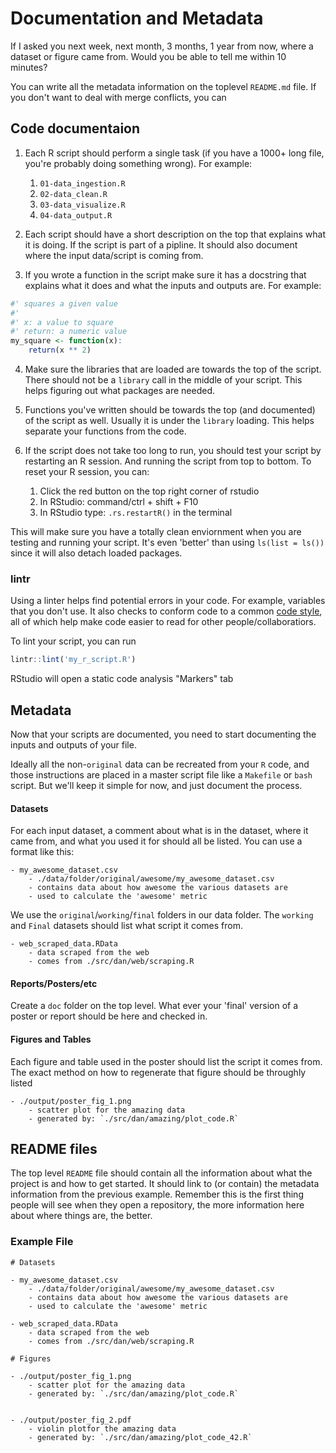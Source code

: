 

# Documentation and Metadata

If I asked you next week, next month, 3 months, 1 year from now, where a dataset or figure came from.
Would you be able to tell me within 10 minutes?

You can write all the metadata information on the toplevel `README.md` file.
If you don't want to deal with merge conflicts, you can 

## Code documentaion

1. Each R script should perform a single task
(if you have a 1000+ long file, you're probably doing something wrong).
For example:

    1. `01-data_ingestion.R`
    2. `02-data_clean.R`
    3. `03-data_visualize.R`
    4. `04-data_output.R`

2. Each script should have a short description on the top that explains what it is doing.
If the script is part of a pipline. It should also document where the input data/script is coming from.

3. If you wrote a function in the script make sure it has a docstring
that explains what it does and what the inputs and outputs are.  For example:

```r
#' squares a given value
#'
#' x: a value to square
#' return: a numeric value
my_square <- function(x):
    return(x ** 2)
```

4. Make sure the libraries that are loaded are towards the top of the script.
There should not be a `library` call in the middle of your script.
This helps figuring out what packages are needed.

5. Functions you've written should be towards the top (and documented) of the script as well.
Usually it is under the `library` loading.
This helps separate your functions from the code.

6. If the script does not take too long to run, you should test your script by restarting an R session.
And running the script from top to bottom.
To reset your R session, you can:

    1. Click the red button on the top right corner of rstudio
    2. In RStudio: command/ctrl + shift + F10
    3. In RStudio type: `.rs.restartR()` in the terminal

This will make sure you have a totally clean enviornment when you are testing and running your script.
It's even 'better' than using `ls(list = ls())` since it will also detach loaded packages.

### lintr

Using a linter helps find potential errors in your code. For example, variables that you don't use.
It also checks to conform code to a common [code style](http://adv-r.had.co.nz/Style.html),
all of which help make code easier to read for other people/collaboratiors.

To lint your script, you can run

```r
lintr::lint('my_r_script.R')
```

RStudio will open a static code analysis "Markers" tab

## Metadata

Now that your scripts are documented, you need to start documenting the inputs and outputs of your file.

Ideally all the non-`original` data can be recreated from your `R` code,
and those instructions are placed in a master script file like a `Makefile` or `bash` script.
But we'll keep it simple for now, and just document the process.

#### Datasets

For each input dataset, a comment about what is in the dataset, where it came from,
and what you used it for should all be listed.
You can use a format like this:

```
- my_awesome_dataset.csv
    - ./data/folder/original/awesome/my_awesome_dataset.csv
    - contains data about how awesome the various datasets are
    - used to calculate the 'awesome' metric
```

We use the `original`/`working`/`final` folders in our data folder.
The `working` and `Final` datasets should list what script it comes from.

```
- web_scraped_data.RData
    - data scraped from the web
    - comes from ./src/dan/web/scraping.R
```

#### Reports/Posters/etc

Create a `doc` folder on the top level.
What ever your 'final' version of a poster or report should be here and checked in.

#### Figures and Tables

Each figure and table used in the poster should list the script it comes from.
The exact method on how to regenerate that figure should be throughly listed

```
- ./output/poster_fig_1.png
    - scatter plot for the amazing data
    - generated by: `./src/dan/amazing/plot_code.R`
```

## README files

The top level `README` file should contain all the information about what the project is
and how to get started.
It should link to (or contain) the metadata information from the previous example.
Remember this is the first thing people will see when they open a repository,
the more information here about where things are, the better.


### Example File

```
# Datasets

- my_awesome_dataset.csv
    - ./data/folder/original/awesome/my_awesome_dataset.csv
    - contains data about how awesome the various datasets are
    - used to calculate the 'awesome' metric

- web_scraped_data.RData
    - data scraped from the web
    - comes from ./src/dan/web/scraping.R

# Figures

- ./output/poster_fig_1.png
    - scatter plot for the amazing data
    - generated by: `./src/dan/amazing/plot_code.R`


- ./output/poster_fig_2.pdf
    - violin plotfor the amazing data
    - generated by: `./src/dan/amazing/plot_code_42.R`
```
